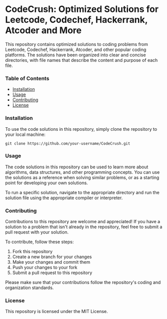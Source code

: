 # CodeCrush: Optimized Solutions for Leetcode, Codechef, Hackerrank, Atcoder and More
This repository contains optimized solutions to coding problems from Leetcode, Codechef, Hackerrank, Atcoder, and other popular coding platforms. The solutions have been organized into clear and concise directories, with file names that describe the content and purpose of each file.

### Table of Contents
- [Installation](https://github.com/PriyajeetGoswami/CodeCrush-Optimized-Solutions-for-Leetcode-Codechef-Hackerrank-Atcoder-and-More/edit/main/README.md#installation)
- [Usage](https://github.com/PriyajeetGoswami/CodeCrush-Optimized-Solutions-for-Leetcode-Codechef-Hackerrank-Atcoder-and-More/edit/main/README.md#usage)
- [Contributing](https://github.com/PriyajeetGoswami/CodeCrush-Optimized-Solutions-for-Leetcode-Codechef-Hackerrank-Atcoder-and-More/edit/main/README.md#contributing)
- [License](https://github.com/PriyajeetGoswami/CodeCrush-Optimized-Solutions-for-Leetcode-Codechef-Hackerrank-Atcoder-and-More/edit/main/README.md#license)

### Installation
To use the code solutions in this repository, simply clone the repository to your local machine:
```
git clone https://github.com/your-username/CodeCrush.git
```
### Usage
The code solutions in this repository can be used to learn more about algorithms, data structures, and other programming concepts. You can use the solutions as a reference when solving similar problems, or as a starting point for developing your own solutions.

To run a specific solution, navigate to the appropriate directory and run the solution file using the appropriate compiler or interpreter.

### Contributing
Contributions to this repository are welcome and appreciated! If you have a solution to a problem that isn't already in the repository, feel free to submit a pull request with your solution.

To contribute, follow these steps:

1. Fork this repository
2. Create a new branch for your changes
3. Make your changes and commit them
4. Push your changes to your fork
5. Submit a pull request to this repository

Please make sure that your contributions follow the repository's coding and organization standards.

### License
This repository is licensed under the MIT License.
